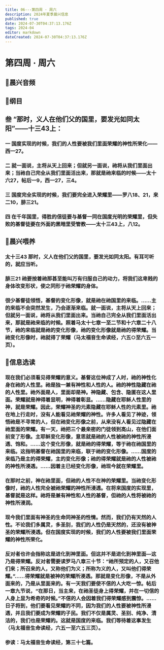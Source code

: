 ```yaml
---
title: 06---第四周 · 周六
description: 2024年夏季晨兴信息
published: true
date: 2024-07-30T04:37:13.176Z
tags: 2024-04
editor: markdown
dateCreated: 2024-07-30T04:37:13.176Z
---
```


# 第四周 · 周六
## 🎵晨兴音频

## 📖纲目

## **叁**    **“那时，义人在他们父的国里，要发光如同太阳”——十三43上：**

### 一    国度实现的时候，我们的人性要被我们里面荣耀的神性所荣化——西一27。

### 二    就一面说，主将从天上回来；但就另一面说，祂将从我们里面出来；当祂自己完全从我们里面活出来，那就是祂来临的时候——太十六27，帖后一9，西一27，三4。

### 三    国度完全实现的时候，我们要完全进入荣耀里——罗八18、21，来二10，腓三21。

### 四    在千年国里，得胜的信徒要与基督一同在国度光明的荣耀里，但失败的基督徒要在外面的黑暗里受管教——太十三43上，八12。

## 📖晨兴喂养

### 太十三43    那时，义人在他们父的国里，要发光如同太阳。有耳可听的，就应当听。

### 腓三21    祂要按着祂那甚至能叫万有归服自己的动力，将我们这卑贱的身体改变形状，使之同形于祂荣耀的身体。

### 很少基督徒领悟，基督的变化形像，就是祂在祂国里的来临。……主的来临不会突然发生，乃会逐渐来临。就一面说，主将从天上回来；但就另一面说，祂将从我们里面出来。当祂自己完全从我们里面活出来，那就是祂来临的时候。照着马太十七章一至二节和十六章二十八节，祂的来临就是祂的变化形像，祂的变化形像就是祂的得荣耀。当祂变化形像时，祂就得了荣耀（马太福音生命读经，六五○至六五一页）。

## 📖信息选读

### 现在我们必须看见得荣耀的意义。基督这位神成了人时，祂的神性化身在祂的人性里。祂是独一兼有神性和人性的人。祂的神性隐藏在祂的人性里。祂外面是人，里面却是神。神隐藏、包含、隐匿在这人里面。荣耀就是神得着显明，神得着彰显。……隐藏在耶稣人性里的神，就是荣耀。因此，荣耀神圣的元素隐藏在耶稣人性的元素里。祂在地上行走时，没有人能看见祂荣耀的神性。许多人看见了神迹，领悟祂是不寻常的人，但在祂变化形像之前，从来没有人看见过隐藏在祂里面的荣耀。有一天，祂把三个最亲密的门徒领到高山，在他们面前变了形像。主耶稣变化形像，意思就是祂的人性被祂的神性所浸透、饱和。……这个变化形像，就是祂的得荣耀，等于祂在祂国里的来临。这指明基督在祂国里的来临，联于祂的变化形像。……国度的来临乃是主的得荣耀，主的变化形像；祂的得荣耀就是祂的人性被祂的神性所浸透。……因着主已经变化形像，祂现今就在荣耀里。

### 在那时之前，神在祂里面，但祂的人性不在神的荣耀里。当祂变化形像时，祂的人性完全被祂荣耀的神性所浸透。在将来国度的实现里，基督就是这样。祂将是兼有神性和人性的基督，但祂的人性将被祂的神性所浸润。

### 现今我们里面有神圣的生命同神圣的性情。然而，我们仍有天然的人性。不论我们多属灵，多圣别，我们的人性仍是天然的，还没有被神圣的荣耀所浸透。但在国度实现的时候，我们的人性要被我们里面荣耀的神性所荣化。

### 反对者也许会指称这是进化到神里面。但这并不是进化到神里面—这乃是得荣耀。反对者需要读罗马八章三十节：“祂所预定的人，又召他们来；所召来的人，又称他们为义；所称为义的人，又叫他们得荣耀。”……得荣耀就是被神的荣耀所浸透。那就是变化形像，不是从外面来的，乃是从里面来的。有一天我们要使不信的人大吃一惊。帖后一章九节说，“在那日，当主来，在祂圣徒身上得荣耀，并在一切信的人身上显为希奇的时候。”不信的人会因着我们得荣耀感到震惊。……日子将到，他们要看见荣耀的不同，因为我们的人性要被神性所浸透，并且我们要成为荣耀的子民。我们不仅是属灵、圣别、纯净、清洁的，我们也是荣耀的。这就是国度的来临。我们等待着这事发生（马太福音生命读经，六五一至六五三页）。

### 参读：马太福音生命读经，第三十七篇。
<!-- Google tag (gtag.js) -->
<script async src="https://www.googletagmanager.com/gtag/js?id=G-1P8709Z16T"></script>
<script>
  window.dataLayer = window.dataLayer || [];
  function gtag(){dataLayer.push(arguments);}
  gtag('js', new Date());

  gtag('config', 'G-1P8709Z16T');
</script>

